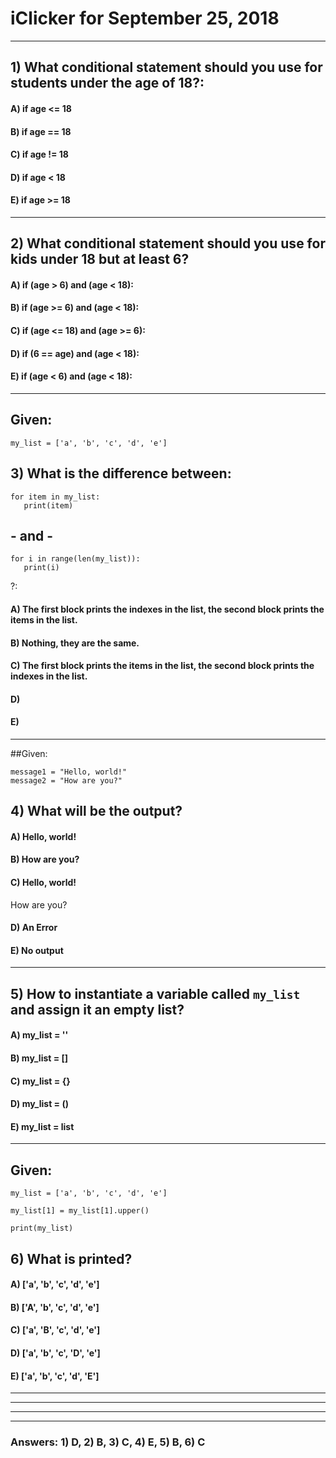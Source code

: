 
# iClicker for September 25, 2018

---



## 1) What conditional statement should you use for students under the age of 18?:
#### A) if age <= 18
#### B) if age == 18
#### C) if age != 18
#### D) if age < 18
#### E) if age >= 18


---

## 2) What conditional statement should you use for kids under 18 but at least 6?
#### A) if (age > 6) and (age < 18):
#### B) if (age >= 6) and (age < 18):
#### C) if (age <= 18) and (age >= 6):
#### D) if (6 == age) and (age < 18):
#### E) if (age < 6) and (age < 18):


---

## Given:
```
my_list = ['a', 'b', 'c', 'd', 'e']
```

## 3) What is the difference between:
```
for item in my_list:
   print(item)
```
## - and -
```
for i in range(len(my_list)):
   print(i)

```
?:
#### A) The first block prints the indexes in the list, the second block prints the items in the list.
#### B) Nothing, they are the same.
#### C) The first block prints the items in the list, the second block prints the indexes in the list.
#### D) 
#### E) 


---

##Given:

```
message1 = "Hello, world!"
message2 = "How are you?"
```

## 4) What will be the output?
#### A) Hello, world!
#### B) How are you?
#### C) Hello, world!
How are you?
#### D) An Error
#### E) No output



---

## 5) How to  instantiate a variable called ```my_list``` and assign it an empty list?
#### A) my_list = ''
#### B) my_list = []
#### C) my_list = {}
#### D) my_list = ()
#### E) my_list = list


---

## Given:

```
my_list = ['a', 'b', 'c', 'd', 'e']

my_list[1] = my_list[1].upper()

print(my_list)
```

## 6) What is printed?
#### A) ['a', 'b', 'c', 'd', 'e']
#### B) ['A', 'b', 'c', 'd', 'e']
#### C) ['a', 'B', 'c', 'd', 'e']
#### D) ['a', 'b', 'c', 'D', 'e']
#### E) ['a', 'b', 'c', 'd', 'E']


---

---

---

---



### Answers: 1) D, 2) B, 3) C, 4) E, 5) B, 6) C

